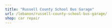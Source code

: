 ```yaml
---
title: "Russell County School Bus Garage"
url: /lebanon/russell-county-school-bus-garage/
shop: car repair
---
```

